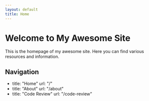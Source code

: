 ```yaml
---
layout: default
title: Home
---
```


# Welcome to My Awesome Site

This is the homepage of my awesome site. Here you can find various resources and information.

## Navigation

  - title: "Home"
    url: "/"
  - title: "About"
    url: "/about"
  - title: "Code Review"
    url: "/code-review"


